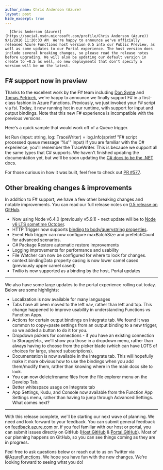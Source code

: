 ```yaml
---
author_name: Chris Anderson (Azure)
layout: post
hide_excerpt: true
---
```

      [Chris Anderson (Azure)](https://social.msdn.microsoft.com/profile/Chris Anderson (Azure))  9/1/2016 11:20:33 AM  We're happy to announce we've officially released Azure Functions host version 0.5 into our Public Preview, as well as some updates to our Portal experience. The host version does include several breaking changes, so please read the release notes before upgrading. We will also be updating our default version in create to ~0.5 as well, so new deployments that don't specify a version will be on the latest.

 F# support now in preview
-------------------------

 Thanks to the excellent work by the F# team including [Don Syme](https://github.com/dsyme) and [Tomas Petricek](https://github.com/tpetricek), we're happy to announce we finally support F# in a first-class fashion in Azure Functions. Previously, we just invoked your F# script via fsi. Today, it now running hot in our runtime, with support for input and output bindings. Note that this new F# experience is incompatible with the previous versions.

 Here's a quick sample that would work off of a Queue trigger.

 let Run (input: string, log: TraceWriter) = log.Info(sprintf "F# script processed queue message '%s'" input)  If you are familiar with the C# experience, you'll remember the TraceWriter. This is because we support all the same types that C# supports. We haven't finished updating the documentation yet, but we'll be soon updating the [C# docs to be the .NET docs](https://azure.microsoft.com/en-us/documentation/articles/functions-reference-csharp/). 

 For those curious in how it was built, feel free to check out [PR #577](https://github.com/Azure/azure-webjobs-sdk-script/pull/577).

 Other breaking changes & improvements
-------------------------------------

 In addition to F# support, we have a few other breaking changes and notable improvements. You can read our full release notes on [0.5 release on GitHub](https://github.com/Azure/azure-webjobs-sdk-script/releases/tag/v1.0.0-beta1-10398).

  - Now using Node v6.4.0 (previously v5.9.1) - next update will be to [Node v6 LTS sometime October](https://github.com/nodejs/LTS).
 - HTTP Trigger now supports [binding to body/querystring properties](https://github.com/Azure/azure-webjobs-sdk-script/blob/dev/sample/HttpTrigger-CSharp-Poco/run.csx).
 - Event Hub trigger can now configure maxBatchSize and prefetchCount for advanced scenarios.
 - C# Package Restore automatic restore improvements
 - Logging improvements for performance and usability
 - File Watcher can now be configured for where to look for changes.
 - context.bindingData property casing is now lower camel cased (previously upper camel cased)
 - Twilio is now supported as a binding by the host.
  Portal updates
--------------

 We also have some large updates to the portal experience rolling out today. Below are some highlights:

  - Localization is now available for many languages
 - Tabs have all been moved to the left nav, rather than left and top. This change happened to improve usability in understanding Functions vs Function Apps.
 - Actions for certain output bindings on Integrate tab. We found it was common to copy+paste settings from an output binding to a new trigger, so we added a button to do it for you.
 - Dropdown pickers for connections - if you have an existing connection to Storage/etc., we'll show you those in a dropdown menu, rather than always having to choose from the picker blade (which can have LOTS of choices for large, shared subscriptions).
 - Documentation is now available in the Integrate tab. This will hopefully make it more obvious how to use the bindings when you add them/modify them, rather than knowing where in the main docs site to look.
 - You can now delete/rename files from the file explorer menu on the Develop Tab.
 - Better whitespace usage on Integrate tab
 - App Settings, Kudu, and Console now available from the Function App Settings menu, rather than having to jump through Advanced Settings.
  What comes next?
----------------

 With this release complete, we'll be starting our next wave of planning. We need and look forward to your feedback. You can submit general feedback on [feedback.azure.com](https://feedback.azure.com/forums/355860-azure-functions) or, if you feel familiar with our host or portal, you can submit issues directly on GitHub ([Host GitHub](https://github.com/Azure/azure-webjobs-sdk-script) & [Portal GitHub](https://github.com/projectkudu/AzureFunctionsPortal)). Most of our planning happens on GitHub, so you can see things coming as they are in progress. 

 Feel free to ask questions below or reach out to us on Twitter via [@AzureFunctions](https://twitter.com/azurefunctions). We hope you have fun with the new changes. We're looking forward to seeing what you do!

      